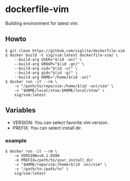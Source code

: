 # dockerfile-vim

Building environment for latest vim.

## Howto

```console
$ git clone https://github.com/siglite/dockerfile-vim
$ docker build -t sig/vim:latest dockerfile-vim/ \
    --build-arg USER="$(id -un)" \
    --build-arg GROUP="$(id -gn)" \
    --build-arg uid="$(id -u)" \
    --build-arg gid="$(id -g)" \
    --build-arg HOME="/home/$(id -un)"
$ docker run -it --rm \
    -v "/path/to/repo/vim:/home/$(id -un)/vim" \
    -v "$HOME/local/stow:$HOME/local/stow" \
    sig/vim:latest
```

## Variables

- VERSION: You can select favorite vim version.
- PREFIX: You can select install dir.

### example

```console
$ docker run -it --rm \
    -e VERSION=v8.1.0390
    -e PREFIX=/path/to/your_install_dir
    -v "$HOME/repo/vim:/home/$(id -un)/vim" \
    -v "/path/to:/path/to" \
    sig/vim:latest
```
